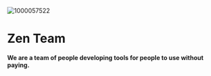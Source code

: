 ![1000057522](https://github.com/user-attachments/assets/2d876e98-789b-4a76-8e11-1653e143151c)

# Zen Team
**We are a team of people developing tools for people to use without paying.**
<!--
in the future (maybe)
<!--

**Here are some ideas to get you started:**

🙋‍♀️ A short introduction - what is your organization all about?
🌈 Contribution guidelines - how can the community get involved?
👩‍💻 Useful resources - where can the community find your docs? Is there anything else the community should know?
🍿 Fun facts - what does your team eat for breakfast?
🧙 Remember, you can do mighty things with the power of [Markdown](https://docs.github.com/github/writing-on-github/getting-started-with-writing-and-formatting-on-github/basic-writing-and-formatting-syntax)
